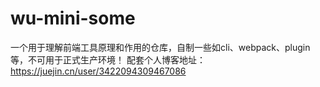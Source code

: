 # wu-mini-some
一个用于理解前端工具原理和作用的仓库，自制一些如cli、webpack、plugin等，不可用于正式生产环境！
配套个人博客地址：https://juejin.cn/user/3422094309467086
